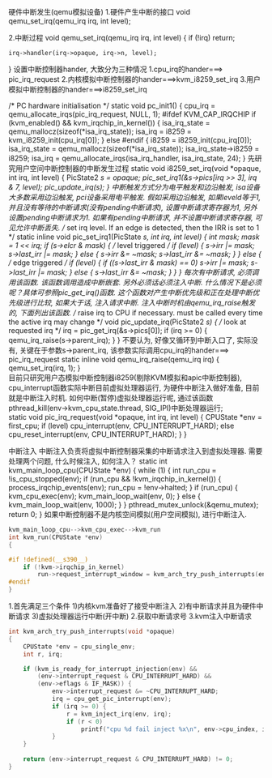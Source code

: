 硬件中断发生(qemu模拟设备)
1.硬件产生中断的接口
void qemu_set_irq(qemu_irq irq, int level);

2.中断过程
void qemu_set_irq(qemu_irq irq, int level)
{
    if (!irq)
        return;

    irq->handler(irq->opaque, irq->n, level);
}
设置中断控制器hander, 大致分为三种情况
1.cpu_irq的hander===> pic_irq_request
2.内核模拟中断控制器的hander===>kvm_i8259_set_irq
3.用户模拟中断控制器的hander===>i8259_set_irq

/* PC hardware initialisation */
static void pc_init1()
{
   cpu_irq = qemu_allocate_irqs(pic_irq_request, NULL, 1);
#ifdef KVM_CAP_IRQCHIP
    if (kvm_enabled() && kvm_irqchip_in_kernel()) {
        isa_irq_state = qemu_mallocz(sizeof(*isa_irq_state));
        isa_irq = i8259 = kvm_i8259_init(cpu_irq[0]);
    } else
#endif
    {
        i8259 = i8259_init(cpu_irq[0]);
        isa_irq_state = qemu_mallocz(sizeof(*isa_irq_state));
        isa_irq_state->i8259 = i8259;
        isa_irq = qemu_allocate_irqs(isa_irq_handler, isa_irq_state, 24);
    }
先研究用户空间中断控制器的中断发生过程
static void i8259_set_irq(void *opaque, int irq, int level)
{
    PicState2 *s = opaque;
    pic_set_irq1(&s->pics[irq >> 3], irq & 7, level);
    pic_update_irq(s);
}
中断触发方式分为电平触发和边沿触发, isa设备大多数采用边沿触发, pci设备采用电平触发. 
假如采用边沿触发, 如果leveld等于1, 并且没有等待的中断请求(没有pending中断请求), 设置中断请求寄存器为1, 另外设置pending中断请求为1.
如果有pending中断请求, 并不设置中断请求寄存器, 可见允许中断丢失. 
/* set irq level. If an edge is detected, then the IRR is set to 1 */
static inline void pic_set_irq1(PicState *s, int irq, int level)
{
    int mask;
    mask = 1 << irq;
    if (s->elcr & mask) {
        /* level triggered */
        if (level) {
            s->irr |= mask;
            s->last_irr |= mask;
        } else {
            s->irr &= ~mask;
            s->last_irr &= ~mask;
        }
    } else {
        /* edge triggered */
        if (level) {
            if ((s->last_irr & mask) == 0)
                s->irr |= mask;
            s->last_irr |= mask;
        } else {
            s->last_irr &= ~mask;
        }
    }
}
每次有中断请求, 必须调用该函数. 该函数调用造成中断嵌套. 另外必须话必须注入中断. 什么情况下是必须呢？具体可参照pic_get_irq()函数. 
这个函数对产生中断优先级和正在处理中断优先级进行比较, 如果大于话, 注入请求中断. 注入中断时机由qemu_irq_raise触发的, 下面列出该函数. 
/* raise irq to CPU if necessary. must be called every time the active
   irq may change */
void pic_update_irq(PicState2 *s)
{
    /* look at requested irq */
    irq = pic_get_irq(&s->pics[0]);
    if (irq >= 0) {
        qemu_irq_raise(s->parent_irq);
    }
}
不要认为, 好像又循环到中断入口了, 实际没有, 关键在于参数s->parent_irq, 该参数实际调用cpu_irq的hander===> pic_irq_request
static inline void qemu_irq_raise(qemu_irq irq)
{           
    qemu_set_irq(irq, 1);
}  
目前只研究用户态模拟中断控制器i8259(剔除KVM模拟和apic中断控制器),  cpu_interrupt函数实际中断目前虚拟处理器运行, 为硬件中断注入做好准备, 目前就是中断注入时机. 如何中断(暂停)虚拟处理器运行呢, 通过该函数pthread_kill(env->kvm_cpu_state.thread, SIG_IPI)中断处理器运行;        
 static void pic_irq_request(void *opaque, int irq, int level)
{
    CPUState *env = first_cpu;
        if (level)
            cpu_interrupt(env, CPU_INTERRUPT_HARD);
        else
            cpu_reset_interrupt(env, CPU_INTERRUPT_HARD);
    }
}
 
中断注入
中断注入负责将虚拟中断控制器采集的中断请求注入到虚拟处理器. 需要处理两个问题, 什么时候注入, 如何注入？
static int kvm_main_loop_cpu(CPUState *env)
{
    while (1) {
        int run_cpu = !is_cpu_stopped(env);
        if (run_cpu && !kvm_irqchip_in_kernel()) {
            process_irqchip_events(env);
            run_cpu = !env->halted;
        }
        if (run_cpu) {
            kvm_cpu_exec(env);
            kvm_main_loop_wait(env, 0);
        } else {
            kvm_main_loop_wait(env, 1000);
        }
    }
    pthread_mutex_unlock(&qemu_mutex);
    return 0;
}
如果中断控制器不是内核空间模拟(用户空间模拟), 进行中断注入. 

```cpp
kvm_main_loop_cpu-->kvm_cpu_exec-->kvm_run
int kvm_run(CPUState *env)
{

#if !defined(__s390__)
    if (!kvm->irqchip_in_kernel)
        run->request_interrupt_window = kvm_arch_try_push_interrupts(env);
#endif
}
```
1.首先满足三个条件
1)内核kvm准备好了接受中断注入
2)有中断请求并且为硬件中断请求
3)虚拟处理器运行中断(开中断)
2.获取中断请求号
3.kvm注入中断请求

```cpp
int kvm_arch_try_push_interrupts(void *opaque)
{
    CPUState *env = cpu_single_env;
    int r, irq;

    if (kvm_is_ready_for_interrupt_injection(env) && 
        (env->interrupt_request & CPU_INTERRUPT_HARD) &&
        (env->eflags & IF_MASK)) { 
            env->interrupt_request &= ~CPU_INTERRUPT_HARD;
            irq = cpu_get_pic_interrupt(env);
            if (irq >= 0) { 
                r = kvm_inject_irq(env, irq);
                if (r < 0)
                    printf("cpu %d fail inject %x\n", env->cpu_index, irq);
            }
    }
        
    return (env->interrupt_request & CPU_INTERRUPT_HARD) != 0;
}
```